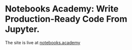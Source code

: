 # Notebooks Academy: Write Production-Ready Code From Jupyter.

The site is live at [notebooks.academy](https://notebooks.academy)